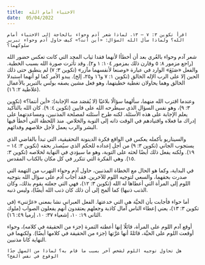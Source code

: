 ```yaml
---
title:  الاختباء أمام الله
date:  05/04/2022
---
```


`اقرأ تكوين ٣: ٧ – ١٣. لماذا شعر آدم وحواء بالحاجة إلى الاختباء أمام الله؟ ولماذا سأل الله السؤال: «أين أنت؟» كيف حاول آدم وحواء تبرير سلوكهما؟`

شعر آدم وحواء بالعُري بعد أن أخطأا لأنهما فقدا ثياب المجد التي كانت تعكس حضور الله (راجع مزمور ٨: ٥ وقارن ذلك بمزمور ١٠٤: ١ و٢). وقد تأثرت صورة الله بسبب الخطية. والفعل «صَنَعَ» الوارد في عبارة «وصنعا لأنفسهما مآزر» (تكوين ٣: ٧) لم ينطبق حتى ذلك الحين إلا على الرب الإله الخالق (تكوين ١: ٧ و١٦ و٢٥، إلخ). يبدو الأمر كما لو أنهما استبدلا الخالق وهما يحاولان تغطية خطيتهما، وهو فعل مشين يصفه بولس بالتبرير بالأعمال (غلاطية ٢: ١٦).

وعندما اقترب الله منهما، سألهما سؤالًا بلاغيًا (لا يُقصَد منه الإجابة): «أين أنتما؟» (تكوين ٣: ٩)، وهو نفس السؤال الذي سيطرحه الله على قايين (تكوين ٤: ٩). كان الله بالتأكيد يعلم الإجابة على هذه الأسئلة. لكنه طرح أسئلته لمصلحة المذنبين، ومساعدتهما على إدراك ما فعلاه واقتيادهم في الوقت ذاته إلى التوبة والخلاص. منذ اللحظة التي أخطأ فيها البشر والرب يعمل لأجل خلاصهم وفدائهم.

والسيناريو بأكمله يعكس في الواقع فكرة الدينونة التحقيقية، التي تبدأ بالقاضي الذي يستجوب الجاني (تكوين ٣: ٩) من أجل إعداده للحكم الذي سيُصدَر بحقه (تكوين ٣: ١٤ – ١٩). ولكنه يفعل ذلك أيضًا لحثه على التوبة، وهو ما سيؤدي في النهاية لخلاصه (تكوين ٣: ١٥). وهي الفكرة التي تتكرر في كل مكان بالكتاب المقدس.

في البداية، وكما هو الحال مع الخطاة المذنبين، حاول آدم وحواء التهرب من التهمة التي صدرت بحقهما، والسعي لتوجيه اللوم للآخرين. فقد أجاب آدم على سؤال الله بتوجيه اللوم إلى المرأة التي أعطاها له الله (تكوين ٣: ١٢)، فهي التي جعلته يقوم بذلك، وكان الذنب ذنبها) كما ألمح إلى أن ذلك كان ذنب الله أيضًا)، وليس ذنبه.

أما حواء فأجابت بأن الحيَّة هي التي خدعتها. الفعل العبراني نشا بمعنى «غرَّتني» (في تكوين ٣: ١٣)، يعني إعطاء الناس آمال كاذبة وجعلهم يعتقدون أنهم يفعلون الصواب (ملوك الثاني ١٩: ١٠، إشعياء ٣٧: ١٠، إرميا ٤٩: ١٦).

أوقع آدم اللوم على المرأة، قائلًا إنها أعطته الثمرة (جزء من الحقيقة في كلامه)، وحواء أوقعت اللوم على الحيَّة، قائلةً أنها غرَّتها (جزء من الحقيقة في كلامها أيضًا). ولكنهما في النهاية كانا مذنبين.

`هل تحاول توجيه اللوم لشخص آخر بسبب ما قام به؟ لماذا من السهل جدًا الوقوع في نفس الفخ؟`